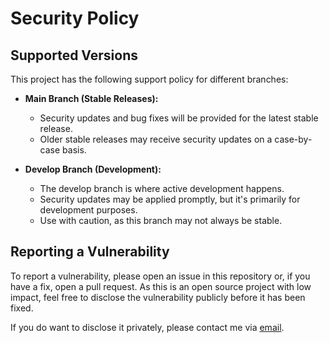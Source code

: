 # Security Policy

## Supported Versions

This project has the following support policy for different branches:

- **Main Branch (Stable Releases):**
  - Security updates and bug fixes will be provided for the latest stable release.
  - Older stable releases may receive security updates on a case-by-case basis.

- **Develop Branch (Development):**
  - The develop branch is where active development happens.
  - Security updates may be applied promptly, but it's primarily for development purposes.
  - Use with caution, as this branch may not always be stable.

## Reporting a Vulnerability

To report a vulnerability, please open an issue in this repository or, if you have a fix, open a pull request. As this is an open source project with low impact, feel free to disclose the vulnerability publicly before it has been fixed.

If you do want to disclose it privately, please contact me via [email](mailto:hello@murshidazher.com).

